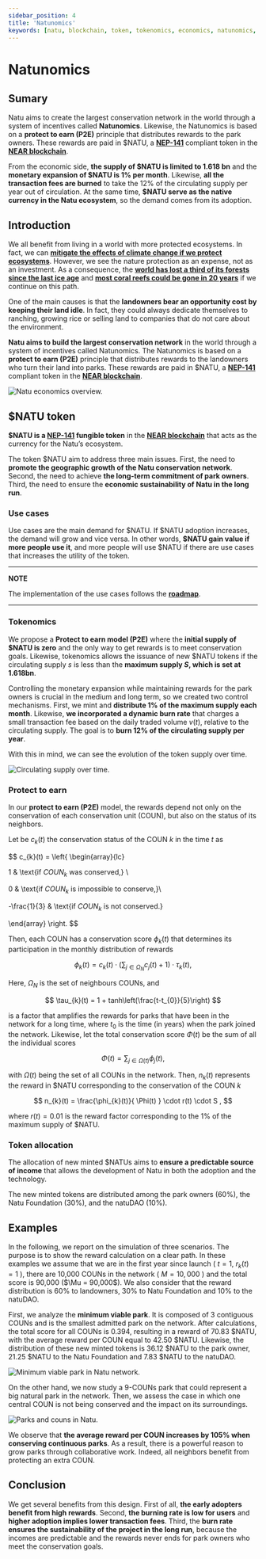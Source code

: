 ```yaml
---
sidebar_position: 4
title: 'Natunomics'
keywords: [natu, blockchain, token, tokenomics, economics, natunomics, ecosystem, nature, conservation]
---
```


# Natunomics

## Sumary

Natu aims to create the largest conservation network in the world through a system of incentives called **Natunomics**. Likewise, the Natunomics is based on a **protect to earn (P2E)** principle that distributes rewards to the park owners. These rewards are paid in \$NATU, a **[NEP-141](https://nomicon.io/Standards/FungibleToken/Core.html)** compliant token in the **[NEAR blockchain](https://near.org/)**.

From the economic side, **the supply of \$NATU is limited to 1.618 bn** and the **monetary expansion of \$NATU is 1% per month**. Likewise, **all the transaction fees are burned** to take the 12% of the circulating supply per year out of circulation. At the same time, **\$NATU serve as the native currency in the Natu ecosystem**, so the demand comes from its adoption. 

## Introduction

We all benefit from living in a world with more protected ecosystems. In fact, we can **[mitigate the effects of climate change if we protect ecosystems](https://doi.org/10.1038/s41558-020-00976-6)**. However, we see the nature protection as an expense, not as an investment. As a consequence, the **[world has lost a third of its forests since the last ice age](https://ourworldindata.org/world-lost-one-third-forests)** and **[most coral reefs could be gone in 20 years](https://news.agu.org/press-release/warming-acidic-oceans-may-nearly-eliminate-coral-reef-habitats-by-2100/)** if we continue on this path.

One of the main causes is that the **landowners bear an opportunity cost by keeping their land idle**. In fact, they could always dedicate themselves to ranching, growing rice or selling land to companies that do not care about the environment.

**Natu aims to build the largest conservation network** in the world through a system of incentives called Natunomics. The Natunomics is based on a **protect to earn (P2E)** principle that distributes rewards to the landowners who turn their land into parks. These rewards are paid in \$NATU, a **[NEP-141](https://nomicon.io/Standards/FungibleToken/Core.html)** compliant token in the **[NEAR blockchain](https://near.org/)**.

![Natu economics overview.](/img/economics-intro.png) 

## \$NATU token

**\$NATU is a [NEP-141](https://nomicon.io/Standards/FungibleToken/Core.html) fungible token** in the **[NEAR blockchain](https://near.org/)** that acts as the currency for the Natu’s ecosystem. 

The token $NATU aim to address three main issues. First, the need to **promote the geographic growth of the Natu conservation network**. Second, the need to achieve **the long-term commitment of park owners**. Third, the need to ensure the **economic sustainability of Natu in the long run**.

### Use cases

Use cases are the main demand for \$NATU. If \$NATU adoption increases, the demand will grow and vice versa. In other words, **\$NATU gain value if more people use it**, and more people will use \$NATU if there are use cases that increases the utility of the token.

---
**NOTE**

The implementation of the use cases follows the **[roadmap](/roadmap/overview)**.

---

### Tokenomics

We propose a **Protect to earn model (P2E)** where the **initial supply of \$NATU is zero** and the only way to get rewards is to meet conservation goals. Likewise, tokenomics allows the issuance of new \$NATU tokens if the circulating supply $s$ is less than the **maximum supply $S$, which is set at 1.618bn**. 

Controlling the monetary expansion while maintaining rewards for the park owners is crucial in the medium and long term, so we created two control mechanisms. First, we mint and **distribute 1% of the maximum supply each month**. Likewise, **we incorporated a dynamic burn rate** that charges a small transaction fee based on the daily traded volume $v(t)$, relative to the circulating supply. The goal is to **burn 12% of the circulating supply per year**. 

With this in mind, we can see the evolution of the token supply over time.

![Circulating supply over time.](/img/supply.png)

### Protect to earn

In our **protect to earn (P2E)** model, the rewards depend not only on the conservation of each conservation unit (COUN), but also on the status of its neighbors. 

Let be $c_{k}(t)$ the conservation status of the COUN $k$ in the time $t$ as

$$
 c_{k}(t) = \left\{ \begin{array}{lc}

1 & \text{if $COUN_{k}$ was conserved,} \\

0 & \text{if $COUN_{k}$ is impossible to conserve,}\\

 -\frac{1}{3} & \text{if $COUN_{k}$ is not conserved.}

\end{array}
 \right.
$$

Then, each COUN has a conservation score $\phi_{k}(t)$ that determines its participation in the monthly distribution of rewards

$$
 \phi_{k}(t) = c_{k}(t) \cdot \left( \sum_{j \in \Omega_{N}}{c_{j}(t)} + 1 \right) \cdot \tau_{k}(t) , 
$$

Here, $\Omega_{N}$ is the set of neighbours COUNs, and

$$
\tau_{k}(t) = 1 + tanh\left(\frac{t-t_{0}}{5}\right)  
$$

is a factor that amplifies the rewards for parks that have been in the network for a long time, where $t_{0}$ is the time (in years) when the park joined the network. Likewise, let the total conservation score $\Phi(t)$ be the sum of all the individual scores

$$
 \Phi(t) = \sum_{j \in \Omega(t)} \phi_{j}(t) , 
$$

with $\Omega(t)$ being the set of all COUNs in the network. Then, $n_{k}(t)$ represents the reward in \$NATU corresponding to the conservation of the COUN $k$

$$
 n_{k}(t) = \frac{\phi_{k}(t)}{ \Phi(t) } \cdot r(t) \cdot S ,
$$

where $r(t) = 0.01$ is the reward factor corresponding to the 1% of the maximum supply of \$NATU.


### Token allocation

The allocation of new minted \$NATUs aims to **ensure a predictable source of income** that allows the development of Natu in both the adoption and the technology. 

The new minted tokens are distributed among the park owners (60%), the Natu Foundation (30%), and the natuDAO (10%). 

## Examples

In the following, we report on the simulation of three scenarios. The purpose is to show the reward calculation on a clear path. In these examples we assume that we are in the first year since launch ( $t=1$, $r_{k}(t) = 1$ ), there are 10,000 COUNs in the network ( $M = 10,000$ ) and the total score is 90,000 ($\Mu = 90,000$). We also consider that the reward distribution is 60% to landowners, 30% to Natu Foundation and 10% to the natuDAO.

First, we analyze the **minimum viable park**. It is composed of 3 contiguous COUNs and is the smallest admitted park on the network. After calculations, the total score for all COUNs is 0.394, resulting in a reward of 70.83 $NATU, with the average reward per COUN equal to 42.50 \$NATU. Likewise, the distribution of these new minted tokens is 36.12 \$NATU to the park owner, 21.25 \$NATU to the Natu Foundation and 7.83 $NATU to the natuDAO.

![Minimum viable park in Natu network.](/img/mvp.png)

On the other hand, we now study a 9-COUNs park that could represent a big natural park in the network. Then, we assess the case in which one central COUN is not being conserved and the impact on its surroundings.

![Parks and couns in Natu.](/img/8vs9-couns.png)

We observe that **the average reward per COUN increases by 105% when conserving continuous parks**. As a result, there is a powerful reason to grow parks through collaborative work. Indeed, all neighbors benefit from protecting an extra COUN.

## Conclusion

We get several benefits from this design. First of all, **the early adopters benefit from high rewards**. Second, **the burning rate is low for users** and **higher adoption implies lower transaction fees**. Third, the **burn rate ensures the sustainability of the project in the long run**, because the incomes are predictable and the rewards never ends for park owners who meet the conservation goals.
